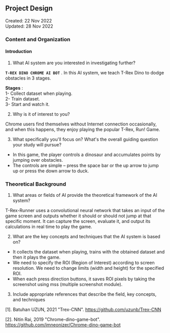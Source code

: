 ## Project Design
 Created: 22 Nov 2022  
 Updated: 28 Nov 2022

### Content and Organization
#### Introduction  

1. What AI system are you interested in investigating further?  

**`T-REX DINO CHROME AI BOT`** . In this AI system, we teach T-Rex Dino to dodge obstacles in 3 stages. 

**Stages** :  
 1- Collect dataset when playing.  
 2- Train dataset.  
 3- Start and watch it.  

2. Why is it of interest to you?   

Chrome users find themselves without Internet connection occasionally, and when this happens, they enjoy playing the popular T-Rex, Run! Game.  

3. What specifically you'll focus on? What's the overall guiding question your study will pursue?  

* In this game, the player controls a dinosaur and accumulates points by jumping over obstacles.
* The controls are simple – press the space bar or the up arrow to jump up or press the down arrow to duck. 

### Theoretical Background

1. What areas or fields of AI provide the theoretical framework of the AI system?   

T-Rex-Runner uses a convolutional neural network that takes an input of the game screen and outputs whether it should or should not jump at that specific moment. It can capture the screen, evaluate it, and output its calculations in real time to play the game. 


2. What are the key concepts and techniques that the AI system is based on?  

* It collects the dataset when playing, trains with the obtained dataset and then it plays the game.
* We need to specify the ROI (Region of Interest) according to screen resolution. We need to change limits (width and height) for the specified ROI.
* When each press direction buttons, it saves ROI pixels by taking the screenshot using mss (multiple screenshot module). 

3. Include appropriate references that describe the field, key concepts, and techniques

 
 [1]. Batuhan UZUN, 2021 "Trex-CNN". https://github.com/uzunb/Trex-CNN
 
 [2]. Nitin Rai, 2019 "Chrome-dino-game-bot". https://github.com/imneonizer/Chrome-dino-game-bot